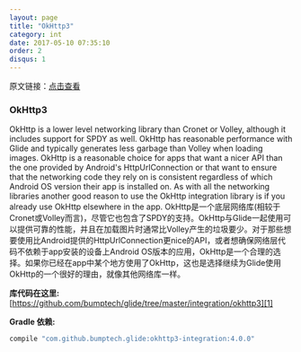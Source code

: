 ```yaml
---
layout: page
title: "OkHttp3"
category: int
date: 2017-05-10 07:35:10
order: 2
disqus: 1
---
```


原文链接：[点击查看](http://bumptech.github.io/glide/int/okhttp3.html)

### OkHttp3

OkHttp is a lower level networking library than Cronet or Volley, although it includes support for SPDY as well. OkHttp has reasonable performance with Glide and typically generates less garbage than Volley when loading images. OkHttp is a reasonable choice for apps that want a nicer API than the one provided by Android's HttpUrlConnection or that want to ensure that the networking code they rely on is consistent regardless of which Android OS version their app is installed on. As with all the networking libraries another good reason to use the OkHttp integration library is if you already use OkHttp elsewhere in the app.
OkHttp是一个底层网络库(相较于Cronet或Volley而言)，尽管它也包含了SPDY的支持。OkHttp与Glide一起使用可以提供可靠的性能，并且在加载图片时通常比Volley产生的垃圾要少。对于那些想要使用比Android提供的HttpUrlConnection更nice的API，或者想确保网络层代码不依赖于app安装的设备上Android OS版本的应用，OkHttp是一个合理的选择。如果你已经在app中某个地方使用了OkHttp，这也是选择继续为Glide使用OkHttp的一个很好的理由，就像其他网络库一样。


**库代码在这里:** [https://github.com/bumptech/glide/tree/master/integration/okhttp3][1]

**Gradle 依赖:**
```groovy
compile "com.github.bumptech.glide:okhttp3-integration:4.0.0"
```

[1]: https://github.com/bumptech/glide/tree/master/integration/okhttp3